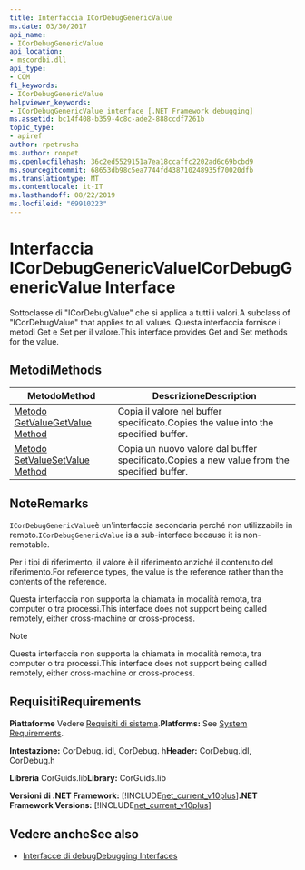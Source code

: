 ```yaml
---
title: Interfaccia ICorDebugGenericValue
ms.date: 03/30/2017
api_name:
- ICorDebugGenericValue
api_location:
- mscordbi.dll
api_type:
- COM
f1_keywords:
- ICorDebugGenericValue
helpviewer_keywords:
- ICorDebugGenericValue interface [.NET Framework debugging]
ms.assetid: bc14f408-b359-4c8c-ade2-888ccdf7261b
topic_type:
- apiref
author: rpetrusha
ms.author: ronpet
ms.openlocfilehash: 36c2ed5529151a7ea18ccaffc2202ad6c69bcbd9
ms.sourcegitcommit: 68653db98c5ea7744fd438710248935f70020dfb
ms.translationtype: MT
ms.contentlocale: it-IT
ms.lasthandoff: 08/22/2019
ms.locfileid: "69910223"
---
```

# <a name="icordebuggenericvalue-interface"></a><span data-ttu-id="6af08-102">Interfaccia ICorDebugGenericValue</span><span class="sxs-lookup"><span data-stu-id="6af08-102">ICorDebugGenericValue Interface</span></span>

<span data-ttu-id="6af08-103">Sottoclasse di "ICorDebugValue" che si applica a tutti i valori.</span><span class="sxs-lookup"><span data-stu-id="6af08-103">A subclass of "ICorDebugValue" that applies to all values.</span></span> <span data-ttu-id="6af08-104">Questa interfaccia fornisce i metodi Get e Set per il valore.</span><span class="sxs-lookup"><span data-stu-id="6af08-104">This interface provides Get and Set methods for the value.</span></span>  
  
## <a name="methods"></a><span data-ttu-id="6af08-105">Metodi</span><span class="sxs-lookup"><span data-stu-id="6af08-105">Methods</span></span>  
  
|<span data-ttu-id="6af08-106">Metodo</span><span class="sxs-lookup"><span data-stu-id="6af08-106">Method</span></span>|<span data-ttu-id="6af08-107">Descrizione</span><span class="sxs-lookup"><span data-stu-id="6af08-107">Description</span></span>|  
|------------|-----------------|  
|[<span data-ttu-id="6af08-108">Metodo GetValue</span><span class="sxs-lookup"><span data-stu-id="6af08-108">GetValue Method</span></span>](../../../../docs/framework/unmanaged-api/debugging/icordebuggenericvalue-getvalue-method.md)|<span data-ttu-id="6af08-109">Copia il valore nel buffer specificato.</span><span class="sxs-lookup"><span data-stu-id="6af08-109">Copies the value into the specified buffer.</span></span>|  
|[<span data-ttu-id="6af08-110">Metodo SetValue</span><span class="sxs-lookup"><span data-stu-id="6af08-110">SetValue Method</span></span>](../../../../docs/framework/unmanaged-api/debugging/icordebuggenericvalue-setvalue-method.md)|<span data-ttu-id="6af08-111">Copia un nuovo valore dal buffer specificato.</span><span class="sxs-lookup"><span data-stu-id="6af08-111">Copies a new value from the specified buffer.</span></span>|  
  
## <a name="remarks"></a><span data-ttu-id="6af08-112">Note</span><span class="sxs-lookup"><span data-stu-id="6af08-112">Remarks</span></span>  
 <span data-ttu-id="6af08-113">`ICorDebugGenericValue`è un'interfaccia secondaria perché non utilizzabile in remoto.</span><span class="sxs-lookup"><span data-stu-id="6af08-113">`ICorDebugGenericValue` is a sub-interface because it is non-remotable.</span></span>  
  
 <span data-ttu-id="6af08-114">Per i tipi di riferimento, il valore è il riferimento anziché il contenuto del riferimento.</span><span class="sxs-lookup"><span data-stu-id="6af08-114">For reference types, the value is the reference rather than the contents of the reference.</span></span>  
  
 <span data-ttu-id="6af08-115">Questa interfaccia non supporta la chiamata in modalità remota, tra computer o tra processi.</span><span class="sxs-lookup"><span data-stu-id="6af08-115">This interface does not support being called remotely, either cross-machine or cross-process.</span></span>  
  
> [!NOTE]
> <span data-ttu-id="6af08-116">Questa interfaccia non supporta la chiamata in modalità remota, tra computer o tra processi.</span><span class="sxs-lookup"><span data-stu-id="6af08-116">This interface does not support being called remotely, either cross-machine or cross-process.</span></span>  
  
## <a name="requirements"></a><span data-ttu-id="6af08-117">Requisiti</span><span class="sxs-lookup"><span data-stu-id="6af08-117">Requirements</span></span>  
 <span data-ttu-id="6af08-118">**Piattaforme** Vedere [Requisiti di sistema](../../../../docs/framework/get-started/system-requirements.md).</span><span class="sxs-lookup"><span data-stu-id="6af08-118">**Platforms:** See [System Requirements](../../../../docs/framework/get-started/system-requirements.md).</span></span>  
  
 <span data-ttu-id="6af08-119">**Intestazione:** CorDebug. idl, CorDebug. h</span><span class="sxs-lookup"><span data-stu-id="6af08-119">**Header:** CorDebug.idl, CorDebug.h</span></span>  
  
 <span data-ttu-id="6af08-120">**Libreria** CorGuids.lib</span><span class="sxs-lookup"><span data-stu-id="6af08-120">**Library:** CorGuids.lib</span></span>  
  
 <span data-ttu-id="6af08-121">**Versioni di .NET Framework:** [!INCLUDE[net_current_v10plus](../../../../includes/net-current-v10plus-md.md)]</span><span class="sxs-lookup"><span data-stu-id="6af08-121">**.NET Framework Versions:** [!INCLUDE[net_current_v10plus](../../../../includes/net-current-v10plus-md.md)]</span></span>  
  
## <a name="see-also"></a><span data-ttu-id="6af08-122">Vedere anche</span><span class="sxs-lookup"><span data-stu-id="6af08-122">See also</span></span>

- [<span data-ttu-id="6af08-123">Interfacce di debug</span><span class="sxs-lookup"><span data-stu-id="6af08-123">Debugging Interfaces</span></span>](../../../../docs/framework/unmanaged-api/debugging/debugging-interfaces.md)
